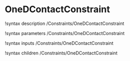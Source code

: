 <!-- MOOSE Documentation Stub: Remove this when content is added. -->

# OneDContactConstraint

!syntax description /Constraints/OneDContactConstraint

!syntax parameters /Constraints/OneDContactConstraint

!syntax inputs /Constraints/OneDContactConstraint

!syntax children /Constraints/OneDContactConstraint
